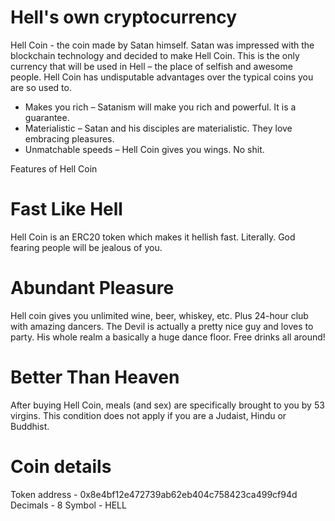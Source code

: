# Hell's own cryptocurrency
Hell Coin - the coin made by Satan himself. 
Satan was impressed with the blockchain technology and decided to make Hell Coin. This is the only currency that will be used in Hell – the place of selfish and awesome people. Hell Coin has undisputable advantages over the typical coins you are so used to.

* Makes you rich – Satanism will make you rich and powerful. It is a guarantee.
* Materialistic – Satan and his disciples are materialistic. They love embracing pleasures.
* Unmatchable speeds – Hell Coin gives you wings. No shit.

Features of Hell Coin

# Fast Like Hell
Hell Coin is an ERC20 token which makes it hellish fast. Literally. God fearing people will be jealous of you.

# Abundant Pleasure
Hell coin gives you unlimited wine, beer, whiskey, etc. Plus 24-hour club with amazing dancers. The Devil is actually a pretty nice guy and loves to party. His whole realm a basically a huge dance floor. Free drinks all around!

# Better Than Heaven
After buying Hell Coin, meals (and sex) are specifically brought to you by 53 virgins. This condition does not apply if you are a Judaist, Hindu or Buddhist.

# Coin details
Token address - 0x8e4bf12e472739ab62eb404c758423ca499cf94d
Decimals - 8
Symbol - HELL
